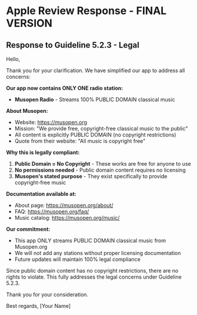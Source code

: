 # Apple Review Response - FINAL VERSION

## Response to Guideline 5.2.3 - Legal

Hello,

Thank you for your clarification. We have simplified our app to address all concerns:

**Our app now contains ONLY ONE radio station:**
- **Musopen Radio** - Streams 100% PUBLIC DOMAIN classical music

**About Musopen:**
- Website: https://musopen.org
- Mission: "We provide free, copyright-free classical music to the public"
- All content is explicitly PUBLIC DOMAIN (no copyright restrictions)
- Quote from their website: "All music is copyright free"

**Why this is legally compliant:**
1. **Public Domain = No Copyright** - These works are free for anyone to use
2. **No permissions needed** - Public domain content requires no licensing
3. **Musopen's stated purpose** - They exist specifically to provide copyright-free music

**Documentation available at:**
- About page: https://musopen.org/about/
- FAQ: https://musopen.org/faq/
- Music catalog: https://musopen.org/music/

**Our commitment:**
- This app ONLY streams PUBLIC DOMAIN classical music from Musopen.org
- We will not add any stations without proper licensing documentation
- Future updates will maintain 100% legal compliance

Since public domain content has no copyright restrictions, there are no rights to violate. This fully addresses the legal concerns under Guideline 5.2.3.

Thank you for your consideration.

Best regards,
[Your Name]